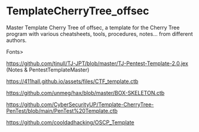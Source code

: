 # TemplateCherryTree_offsec
Master Template Cherry Tree of offsec, a template for the Cherry Tree program with various cheatsheets, tools, procedures, notes… from different authors.


Fonts>

https://github.com/tjnull/TJ-JPT/blob/master/TJ-Pentest-Template-2.0.jex (Notes & PentestTemplateMaster)

https://411hall.github.io/assets/files/CTF_template.ctb

https://github.com/unmeg/hax/blob/master/BOX-SKELETON.ctb

https://github.com/CyberSecurityUP/Template-CherryTree-PenTest/blob/main/PenTest%20Template.ctb

https://github.com/cooldadhacking/OSCP_Template


